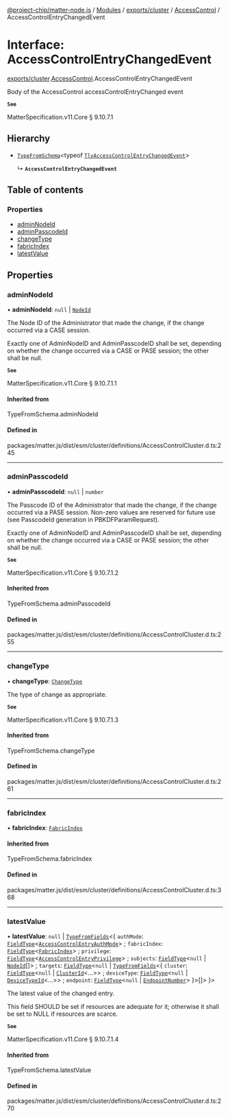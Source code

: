 [@project-chip/matter-node.js](../README.md) / [Modules](../modules.md) / [exports/cluster](../modules/exports_cluster.md) / [AccessControl](../modules/exports_cluster.AccessControl.md) / AccessControlEntryChangedEvent

# Interface: AccessControlEntryChangedEvent

[exports/cluster](../modules/exports_cluster.md).[AccessControl](../modules/exports_cluster.AccessControl.md).AccessControlEntryChangedEvent

Body of the AccessControl accessControlEntryChanged event

**`See`**

MatterSpecification.v11.Core § 9.10.7.1

## Hierarchy

- [`TypeFromSchema`](../modules/exports_tlv.md#typefromschema)\<typeof [`TlvAccessControlEntryChangedEvent`](../modules/exports_cluster.AccessControl.md#tlvaccesscontrolentrychangedevent)\>

  ↳ **`AccessControlEntryChangedEvent`**

## Table of contents

### Properties

- [adminNodeId](exports_cluster.AccessControl.AccessControlEntryChangedEvent.md#adminnodeid)
- [adminPasscodeId](exports_cluster.AccessControl.AccessControlEntryChangedEvent.md#adminpasscodeid)
- [changeType](exports_cluster.AccessControl.AccessControlEntryChangedEvent.md#changetype)
- [fabricIndex](exports_cluster.AccessControl.AccessControlEntryChangedEvent.md#fabricindex)
- [latestValue](exports_cluster.AccessControl.AccessControlEntryChangedEvent.md#latestvalue)

## Properties

### adminNodeId

• **adminNodeId**: ``null`` \| [`NodeId`](../modules/exports_datatype.md#nodeid)

The Node ID of the Administrator that made the change, if the change occurred via a CASE session.

Exactly one of AdminNodeID and AdminPasscodeID shall be set, depending on whether the change occurred via a
CASE or PASE session; the other shall be null.

**`See`**

MatterSpecification.v11.Core § 9.10.7.1.1

#### Inherited from

TypeFromSchema.adminNodeId

#### Defined in

packages/matter.js/dist/esm/cluster/definitions/AccessControlCluster.d.ts:245

___

### adminPasscodeId

• **adminPasscodeId**: ``null`` \| `number`

The Passcode ID of the Administrator that made the change, if the change occurred via a PASE session.
Non-zero values are reserved for future use (see PasscodeId generation in PBKDFParamRequest).

Exactly one of AdminNodeID and AdminPasscodeID shall be set, depending on whether the change occurred via a
CASE or PASE session; the other shall be null.

**`See`**

MatterSpecification.v11.Core § 9.10.7.1.2

#### Inherited from

TypeFromSchema.adminPasscodeId

#### Defined in

packages/matter.js/dist/esm/cluster/definitions/AccessControlCluster.d.ts:255

___

### changeType

• **changeType**: [`ChangeType`](../enums/exports_cluster.AccessControl.ChangeType.md)

The type of change as appropriate.

**`See`**

MatterSpecification.v11.Core § 9.10.7.1.3

#### Inherited from

TypeFromSchema.changeType

#### Defined in

packages/matter.js/dist/esm/cluster/definitions/AccessControlCluster.d.ts:261

___

### fabricIndex

• **fabricIndex**: [`FabricIndex`](../modules/exports_datatype.md#fabricindex)

#### Inherited from

TypeFromSchema.fabricIndex

#### Defined in

packages/matter.js/dist/esm/cluster/definitions/AccessControlCluster.d.ts:368

___

### latestValue

• **latestValue**: ``null`` \| [`TypeFromFields`](../modules/exports_tlv.md#typefromfields)\<\{ `authMode`: [`FieldType`](exports_tlv.FieldType.md)\<[`AccessControlEntryAuthMode`](../enums/exports_cluster.AccessControl.AccessControlEntryAuthMode.md)\> ; `fabricIndex`: [`FieldType`](exports_tlv.FieldType.md)\<[`FabricIndex`](../modules/exports_datatype.md#fabricindex)\> ; `privilege`: [`FieldType`](exports_tlv.FieldType.md)\<[`AccessControlEntryPrivilege`](../enums/exports_cluster.AccessControl.AccessControlEntryPrivilege.md)\> ; `subjects`: [`FieldType`](exports_tlv.FieldType.md)\<``null`` \| [`NodeId`](../modules/exports_datatype.md#nodeid)[]\> ; `targets`: [`FieldType`](exports_tlv.FieldType.md)\<``null`` \| [`TypeFromFields`](../modules/exports_tlv.md#typefromfields)\<\{ `cluster`: [`FieldType`](exports_tlv.FieldType.md)\<``null`` \| [`ClusterId`](../modules/exports_datatype.md#clusterid)\<...\>\> ; `deviceType`: [`FieldType`](exports_tlv.FieldType.md)\<``null`` \| [`DeviceTypeId`](../modules/exports_datatype.md#devicetypeid)\<...\>\> ; `endpoint`: [`FieldType`](exports_tlv.FieldType.md)\<``null`` \| [`EndpointNumber`](../modules/exports_datatype.md#endpointnumber)\>  }\>[]\>  }\>

The latest value of the changed entry.

This field SHOULD be set if resources are adequate for it; otherwise it shall be set to NULL if resources
are scarce.

**`See`**

MatterSpecification.v11.Core § 9.10.7.1.4

#### Inherited from

TypeFromSchema.latestValue

#### Defined in

packages/matter.js/dist/esm/cluster/definitions/AccessControlCluster.d.ts:270
